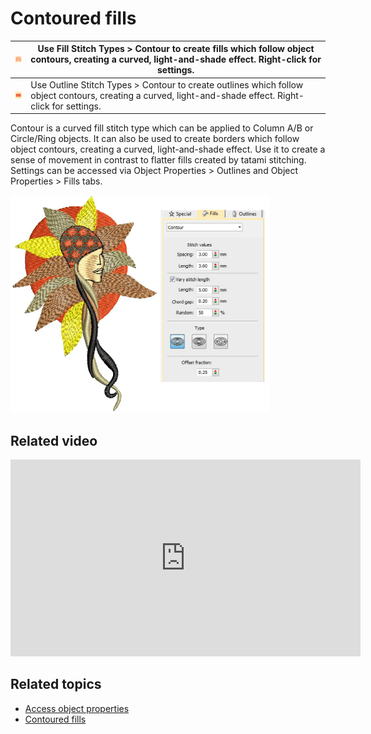 # Contoured fills

| ![ContourFill.png](assets/ContourFill.png)       | Use Fill Stitch Types > Contour to create fills which follow object contours, creating a curved, light-and-shade effect. Right-click for settings.       |
| ------------------------------------------------ | -------------------------------------------------------------------------------------------------------------------------------------------------------- |
| ![ContourOutline.png](assets/ContourOutline.png) | Use Outline Stitch Types > Contour to create outlines which follow object contours, creating a curved, light-and-shade effect. Right-click for settings. |

Contour is a curved fill stitch type which can be applied to Column A/B or Circle/Ring objects. It can also be used to create borders which follow object contours, creating a curved, light-and-shade effect. Use it to create a sense of movement in contrast to flatter fills created by tatami stitching. Settings can be accessed via Object Properties > Outlines and Object Properties > Fills tabs.

![ContourStitchSample1.png](assets/ContourStitchSample1.png)

## Related video

<iframe src="https://www.youtube.com/embed/xJq1F5pHwAI" frameborder="0" 
		 allow="accelerometer; autoplay; encrypted-media; gyroscope; picture-in-picture" 
		 allowfullscreen="" style="width: 560px; height: 315px;">
<p>&#160;</p>
</iframe>

## Related topics

- [Access object properties](../../Basics/basics/Access_object_properties)
- [Contoured fills](../../Decorative/curves/Contoured_fills)
